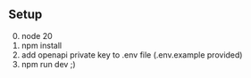 ## Setup

0. node 20
1. npm install
2. add openapi private key to .env file (.env.example provided)
3. npm run dev
   ;)
